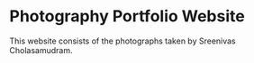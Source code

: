 # Photography Portfolio Website

This website consists of the photographs taken by Sreenivas Cholasamudram.
